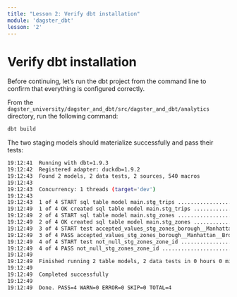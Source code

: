 ```yaml
---
title: "Lesson 2: Verify dbt installation"
module: 'dagster_dbt'
lesson: '2'
---
```


# Verify dbt installation

Before continuing, let’s run the dbt project from the command line to confirm that everything is configured correctly.

From the `dagster_university/dagster_and_dbt/src/dagster_and_dbt/analytics`  directory, run the following command:

```bash
dbt build
```

The two staging models should materialize successfully and pass their tests:

```bash
19:12:41  Running with dbt=1.9.3
19:12:42  Registered adapter: duckdb=1.9.2
19:12:43  Found 2 models, 2 data tests, 2 sources, 540 macros
19:12:43  
19:12:43  Concurrency: 1 threads (target='dev')
19:12:43  
19:12:43  1 of 4 START sql table model main.stg_trips .................................... [RUN]
19:12:49  1 of 4 OK created sql table model main.stg_trips ............................... [OK in 6.07s]
19:12:49  2 of 4 START sql table model main.stg_zones .................................... [RUN]
19:12:49  2 of 4 OK created sql table model main.stg_zones ............................... [OK in 0.03s]
19:12:49  3 of 4 START test accepted_values_stg_zones_borough__Manhattan__Bronx__Brooklyn__Queens__Staten_Island__EWR  [RUN]
19:12:49  3 of 4 PASS accepted_values_stg_zones_borough__Manhattan__Bronx__Brooklyn__Queens__Staten_Island__EWR  [PASS in 0.03s]
19:12:49  4 of 4 START test not_null_stg_zones_zone_id ................................... [RUN]
19:12:49  4 of 4 PASS not_null_stg_zones_zone_id ......................................... [PASS in 0.02s]
19:12:49  
19:12:49  Finished running 2 table models, 2 data tests in 0 hours 0 minutes and 6.28 seconds (6.28s).
19:12:49  
19:12:49  Completed successfully
19:12:49  
19:12:49  Done. PASS=4 WARN=0 ERROR=0 SKIP=0 TOTAL=4
```